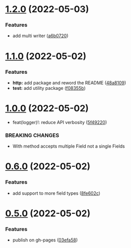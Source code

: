 # [1.2.0](https://github.com/damianopetrungaro/golog/compare/v1.1.0...v1.2.0) (2022-05-03)


### Features

* add multi writer ([a6b0720](https://github.com/damianopetrungaro/golog/commit/a6b0720e6c9dfbc94411e5486af70233902cf3de))



# [1.1.0](https://github.com/damianopetrungaro/golog/compare/v1.0.0...v1.1.0) (2022-05-02)


### Features

* **http:** add package and reword the README ([48a8109](https://github.com/damianopetrungaro/golog/commit/48a8109f36b45309d30dfb2458d90429cb9bbc78))
* **test:** add  utility package ([f08355b](https://github.com/damianopetrungaro/golog/commit/f08355b115ca34d7de9c74b6e75b7b47615f7116))



# [1.0.0](https://github.com/damianopetrungaro/golog/compare/v0.6.0...v1.0.0) (2022-05-02)


* feat(logger)!: reduce API verbosity ([5f49220](https://github.com/damianopetrungaro/golog/commit/5f4922010d8722583bf80bbb6dd29af2a4593278))


### BREAKING CHANGES

* With method accepts multiple Field not a single Fields



# [0.6.0](https://github.com/damianopetrungaro/golog/compare/v0.5.0...v0.6.0) (2022-05-02)


### Features

* add support to more field types ([8fe602c](https://github.com/damianopetrungaro/golog/commit/8fe602c3a853dac6ab6a7ae45346910018c02455))



# [0.5.0](https://github.com/damianopetrungaro/golog/compare/v0.3.0...v0.5.0) (2022-05-02)


### Features

* publish on gh-pages ([03efa58](https://github.com/damianopetrungaro/golog/commit/03efa5874a5a92f8d86781f37ae65e9c5a90517e))



